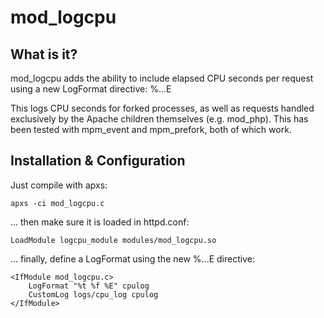 mod_logcpu
==========

What is it?
-----------

mod_logcpu adds the ability to include elapsed CPU seconds per request using
a new LogFormat directive: %...E

This logs CPU seconds for forked processes, as well as requests handled
exclusively by the Apache children themselves (e.g. mod_php). This has been
tested with mpm_event and mpm_prefork, both of which work.

Installation & Configuration
----------------------------

Just compile with apxs:

	apxs -ci mod_logcpu.c

... then make sure it is loaded in httpd.conf:

	LoadModule logcpu_module modules/mod_logcpu.so

... finally, define a LogFormat using the new %...E directive:

	<IfModule mod_logcpu.c>
		LogFormat "%t %f %E" cpulog
		CustomLog logs/cpu_log cpulog
	</IfModule>
